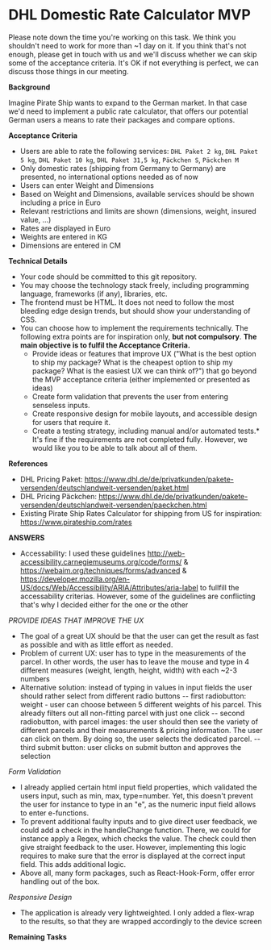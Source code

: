 # DHL Domestic Rate Calculator MVP

Please note down the time you're working on this task.
We think you shouldn't need to work for more than ~1 day on it. If you think that's not enough, please get in touch with us and we'll discuss whether we can skip some of the acceptance criteria.
It's OK if not everything is perfect, we can discuss those things in our meeting.

**Background**

Imagine Pirate Ship wants to expand to the German market. In that case we'd need to implement a public rate calculator, that offers our potential German users a means to rate their packages and compare options.

**Acceptance Criteria**

- Users are able to rate the following services: `DHL Paket 2 kg`, `DHL Paket 5 kg`, `DHL Paket 10 kg`, `DHL Paket 31,5 kg`, `Päckchen S`, `Päckchen M`
- Only domestic rates (shipping from Germany to Germany) are presented, no international options needed as of now
- Users can enter Weight and Dimensions
- Based on Weight and Dimensions, available services should be shown including a price in Euro
- Relevant restrictions and limits are shown (dimensions, weight, insured value, ...)
- Rates are displayed in Euro
- Weights are entered in KG
- Dimensions are entered in CM

**Technical Details**

- Your code should be committed to this git repository.
- You may choose the technology stack freely, including programming language, frameworks (if any), libraries, etc.
- The frontend must be HTML. It does not need to follow the most bleeding edge design trends, but should show your understanding of CSS.
- You can choose how to implement the requirements technically. The following extra points are for inspiration only, **but not compulsory**. **The main objective is to fulfil the Acceptance Criteria.**
  - Provide ideas or features that improve UX ("What is the best option to ship my package? What is the cheapest option to ship my package? What is the easiest UX we can think of?") that go beyond the MVP acceptance criteria (either implemented or presented as ideas)
  - Create form validation that prevents the user from entering senseless inputs.
  - Create responsive design for mobile layouts, and accessible design for users that require it.
  - Create a testing strategy, including manual and/or automated tests.\* It's fine if the requirements are not completed fully. However, we would like you to be able to talk about all of them.

**References**

- DHL Pricing Paket: https://www.dhl.de/de/privatkunden/pakete-versenden/deutschlandweit-versenden/paket.html
- DHL Pricing Päckchen: https://www.dhl.de/de/privatkunden/pakete-versenden/deutschlandweit-versenden/paeckchen.html
- Existing Pirate Ship Rates Calculator for shipping from US for inspiration: https://www.pirateship.com/rates

**ANSWERS**

- Accessability: I used these guidelines http://web-accessibility.carnegiemuseums.org/code/forms/ & https://webaim.org/techniques/forms/advanced & https://developer.mozilla.org/en-US/docs/Web/Accessibility/ARIA/Attributes/aria-label to fullfill the accessability criterias. However, some of the guidelines are conflicting that's why I decided either for the one or the other

_PROVIDE IDEAS THAT IMPROVE THE UX_

- The goal of a great UX should be that the user can get the result as fast as possible and with as little effort as needed.
- Problem of current UX: user has to type in the measurements of the parcel. In other words, the user has to leave the mouse and type in 4 different measures (weight, length, height, width) with each ~2-3 numbers
- Alternative solution: instead of typing in values in input fields the user should rather select from different radio buttons
  -- first radiobutton: weight - user can choose between 5 different weights of his parcel. This already filters out all non-fitting parcel with just one click
  -- second radiobutton, with parcel images: the user should then see the variety of different parcels and their measurements & pricing information. The user can click on them. By doing so, the user selects the dedicated parcel.
  -- third submit button: user clicks on submit button and approves the selection

_Form Validation_

- I already applied certain html input field properties, which validated the users input, such as min, max, type=number. Yet, this doesn't prevent the user for instance to type in an "e", as the numeric input field allows to enter e-functions.
- To prevent additional faulty inputs and to give direct user feedback, we could add a check in the handleChange function. There, we could for instance apply a Regex, which checks the value. The check could then give straight feedback to the user. However, implementing this logic requires to make sure that the error is displayed at the correct input field. This adds additional logic.
- Above all, many form packages, such as React-Hook-Form, offer error handling out of the box.

_Responsive Design_

- The application is already very lightweighted. I only added a flex-wrap to the results, so that they are wrapped accordingly to the device screen

**Remaining Tasks**
